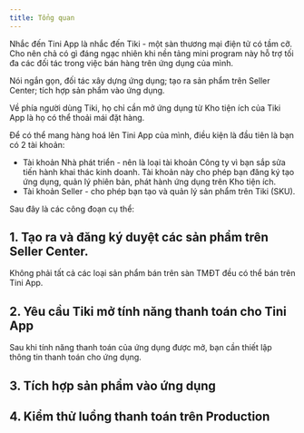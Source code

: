```yaml
---
title: Tổng quan
---
```


Nhắc đến Tini App là nhắc đến Tiki - một sàn thương mại điện tử có tầm cỡ. Cho nên chả có gì đáng ngạc nhiên khi nền tảng mini program này hỗ trợ tối đa các đối tác trong việc bán hàng trên ứng dụng của mình.

Nói ngắn gọn, đối tác xây dựng ứng dụng; tạo ra sản phẩm trên Seller Center; tích hợp sản phẩm vào ứng dụng. 

Về phía người dùng Tiki, họ chỉ cần mở ứng dụng từ Kho tiện ích của Tiki App là họ có thể thoải mái đặt hàng. 

Để có thể mang hàng hoá lên Tini App của mình, điều kiện là đầu tiên là bạn có 2 tài khoản:

- Tài khoản Nhà phát triển - nên là loại tài khoản Công ty vì bạn sắp sửa tiến hành khai thác kinh doanh. Tài khoản này cho phép bạn đăng ký tạo ứng dụng, quản lý phiên bản, phát hành ứng dụng trên Kho tiện ích. 
- Tài khoản Seller - cho phép bạn tạo và quản lý sản phẩm trên Tiki (SKU).

Sau đây là các công đoạn cụ thể:

## 1. Tạo ra và đăng ký duyệt các sản phẩm trên Seller Center.

Không phải tất cả các loại sản phẩm bán trên sàn TMĐT đều có thể bán trên Tini App.

## 2. Yêu cầu Tiki mở tính năng thanh toán cho Tini App

Sau khi tính năng thanh toán của ứng dụng được mở, bạn cần thiết lập thông tin thanh toán cho ứng dụng.

## 3. Tích hợp sản phẩm vào ứng dụng

## 4. Kiểm thử luồng thanh toán trên Production

